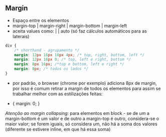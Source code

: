 ## Margin

- Espaço entre os elementos
- margin-top | margin-right | margin-bottom | margin-left
- aceita values como: <lenght> | <percentage> | auto (só faz cálculos automáticos para as laterais)

```css
div {
    /* shorthand - agrupamento */
    margin: 12px 16px 10px 4px; /* top, right, bottom, left */
    margin: 12px 16px 0; /* top, left e right, bottom */
    margin: 8px 16px; /*top e bottom, left e right */
    margin: 8px; /* todos os lados */
}
```
- por padrão, o browser (chrome por exemplo) adiciona 8px de margin, por isso é comum retirar a margin de todos os elementos para assim se trabalhar melhor com as estilizações feitas:

* {
    margin: 0;
}

*Atenção ao margin collapsing*: para elementos em block - se de um a margin-bottom é um valor e de outro a margin-top é outro, considera-se o maior valor; se forem iguais, só considera um, não há a soma dos valores (diferente se estivere inline, em que há essa soma)